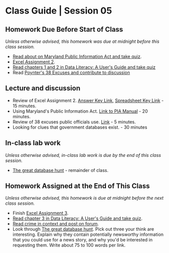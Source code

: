 # Class Guide | Session 05

## Homework Due Before Start of Class
*Unless otherwise advised, this homework was due at midnight before this class session.*

* [Read about on Maryland Public Information Act and take quiz](../04/04-Homework-Assigned/C-PIA-readings.md).
* [Excel Assignment 2](../04/04-Homework-Assigned/A-excel-assignment-2.md).
* [Read chapters 1 and 2 in Data Literacy: A User's Guide and take quiz](../04/04-Homework-Assigned/B-data-literacy-reading-quiz-ch-1+2.md)
* Read [Poynter's 38 Excuses and contribute to discussion](https://umd.instructure.com/courses/1259604/discussion_topics/3575074)

## Lecture and discussion

* Review of Excel Assignment 2. [Answer Key Link](../04/04-Homework-Assigned/A-excel-assignment-2-key.md), [Spreadsheet Key Link](../04/04-Homework-Assigned/data/school_lunch_2018_key.xlsx) - 15 minutes.
* Using Maryland's Public Information Act. [Link to PIA Manual](http://www.marylandattorneygeneral.gov/OpenGov%20Documents/PIA_manual_printable.pdf) - 20 minutes.
* Review of 38 excuses public officials use. [Link](https://umd.instructure.com/courses/1259604/discussion_topics/3575074) - 5 minutes.
* Looking for clues that government databases exist. - 30 minutes

## In-class lab work
*Unless otherwise advised, in-class lab work is due by the end of this class session.*   

* [The great database hunt](05-In-Class-Lab/05-database-hunt.md) - remainder of class.

## Homework Assigned at the End of This Class
*Unless otherwise advised, this homework is due at midnight before the next class session.*   
* Finish [Excel Assignment 3](05-Homework-Assigned/A-excel-assignment-3.md).
* [Read chapter 3 in Data Literacy: A User's Guide and take quiz](05-Homework-Assigned/B-data-literacy-reading-quiz-ch-3.md).
* [Read crime in context and post on forum](05-Homework-Assigned/C-crime-in-context-discussion.md).
* Look through [The great database hunt](05-In-Class-Lab/05-database-hunt.md).  Pick out three your think are interesting. Explain why they contain potentially newsworthy information that you could use for a news story, and why you'd be interested in requesting them. Write about 75 to 100 words per link.
